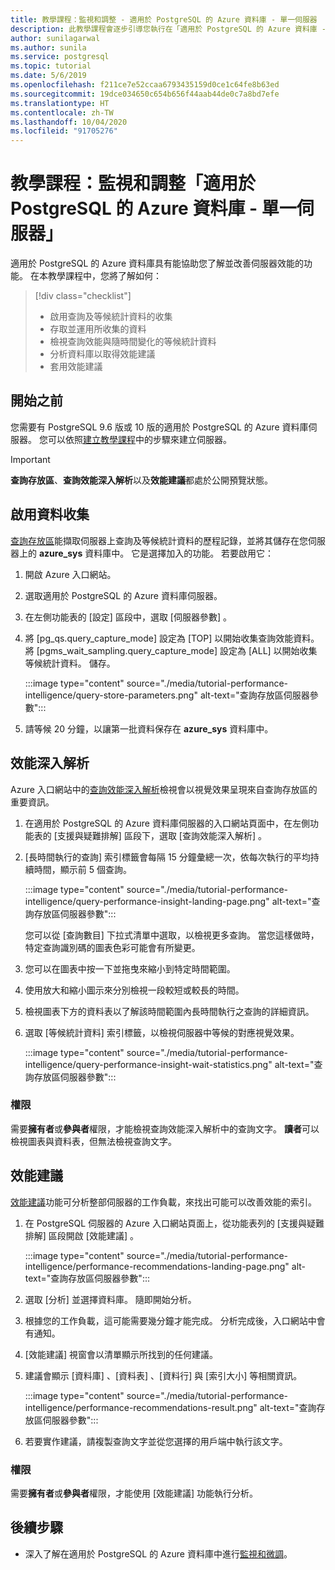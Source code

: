 ```yaml
---
title: 教學課程：監視和調整 - 適用於 PostgreSQL 的 Azure 資料庫 - 單一伺服器
description: 此教學課程會逐步引導您執行在「適用於 PostgreSQL 的 Azure 資料庫 - 單一伺服器」中進行監視和微調的方法。
author: sunilagarwal
ms.author: sunila
ms.service: postgresql
ms.topic: tutorial
ms.date: 5/6/2019
ms.openlocfilehash: f211ce7e52ccaa6793435159d0ce1c64fe8b63ed
ms.sourcegitcommit: 19dce034650c654b656f44aab44de0c7a8bd7efe
ms.translationtype: HT
ms.contentlocale: zh-TW
ms.lasthandoff: 10/04/2020
ms.locfileid: "91705276"
---
```

# <a name="tutorial-monitor-and-tune-azure-database-for-postgresql---single-server"></a>教學課程：監視和調整「適用於 PostgreSQL 的 Azure 資料庫 - 單一伺服器」

適用於 PostgreSQL 的 Azure 資料庫具有能協助您了解並改善伺服器效能的功能。 在本教學課程中，您將了解如何：
> [!div class="checklist"]
> * 啟用查詢及等候統計資料的收集
> * 存取並運用所收集的資料
> * 檢視查詢效能與隨時間變化的等候統計資料
> * 分析資料庫以取得效能建議
> * 套用效能建議

## <a name="before-you-begin"></a>開始之前
您需要有 PostgreSQL 9.6 版或 10 版的適用於 PostgreSQL 的 Azure 資料庫伺服器。 您可以依照[建立教學課程](tutorial-design-database-using-azure-portal.md)中的步驟來建立伺服器。

> [!IMPORTANT]
> **查詢存放區**、**查詢效能深入解析**以及**效能建議**都處於公開預覽狀態。

## <a name="enabling-data-collection"></a>啟用資料收集
[查詢存放區](concepts-query-store.md)能擷取伺服器上查詢及等候統計資料的歷程記錄，並將其儲存在您伺服器上的 **azure_sys** 資料庫中。 它是選擇加入的功能。 若要啟用它：

1. 開啟 Azure 入口網站。

2. 選取適用於 PostgreSQL 的 Azure 資料庫伺服器。

3. 在左側功能表的 [設定]  區段中，選取 [伺服器參數]  。

4. 將 [pg_qs.query_capture_mode]  設定為 [TOP]  以開始收集查詢效能資料。 將 [pgms_wait_sampling.query_capture_mode]  設定為 [ALL]  以開始收集等候統計資料。 儲存。
   
   :::image type="content" source="./media/tutorial-performance-intelligence/query-store-parameters.png" alt-text="查詢存放區伺服器參數":::

5. 請等候 20 分鐘，以讓第一批資料保存在 **azure_sys** 資料庫中。


## <a name="performance-insights"></a>效能深入解析
Azure 入口網站中的[查詢效能深入解析](concepts-query-performance-insight.md)檢視會以視覺效果呈現來自查詢存放區的重要資訊。 

1. 在適用於 PostgreSQL 的 Azure 資料庫伺服器的入口網站頁面中，在左側功能表的 [支援與疑難排解]  區段下，選取 [查詢效能深入解析]  。

2. [長時間執行的查詢]  索引標籤會每隔 15 分鐘彙總一次，依每次執行的平均持續時間，顯示前 5 個查詢。 
   
   :::image type="content" source="./media/tutorial-performance-intelligence/query-performance-insight-landing-page.png" alt-text="查詢存放區伺服器參數":::

   您可以從 [查詢數目]  下拉式清單中選取，以檢視更多查詢。 當您這樣做時，特定查詢識別碼的圖表色彩可能會有所變更。

3. 您可以在圖表中按一下並拖曳來縮小到特定時間範圍。

4. 使用放大和縮小圖示來分別檢視一段較短或較長的時間。

5. 檢視圖表下方的資料表以了解該時間範圍內長時間執行之查詢的詳細資訊。

6. 選取 [等候統計資料]  索引標籤，以檢視伺服器中等候的對應視覺效果。
   
   :::image type="content" source="./media/tutorial-performance-intelligence/query-performance-insight-wait-statistics.png" alt-text="查詢存放區伺服器參數":::

### <a name="permissions"></a>權限
需要**擁有者**或**參與者**權限，才能檢視查詢效能深入解析中的查詢文字。 **讀者**可以檢視圖表與資料表，但無法檢視查詢文字。


## <a name="performance-recommendations"></a>效能建議
[效能建議](concepts-performance-recommendations.md)功能可分析整部伺服器的工作負載，來找出可能可以改善效能的索引。

1. 在 PostgreSQL 伺服器的 Azure 入口網站頁面上，從功能表列的 [支援與疑難排解]  區段開啟 [效能建議]  。
   
   :::image type="content" source="./media/tutorial-performance-intelligence/performance-recommendations-landing-page.png" alt-text="查詢存放區伺服器參數":::

2. 選取 [分析]  並選擇資料庫。 隨即開始分析。

3. 根據您的工作負載，這可能需要幾分鐘才能完成。 分析完成後，入口網站中會有通知。

4. [效能建議]  視窗會以清單顯示所找到的任何建議。 

5. 建議會顯示 [資料庫]  、[資料表]  、[資料行]  與 [索引大小]  等相關資訊。

   :::image type="content" source="./media/tutorial-performance-intelligence/performance-recommendations-result.png" alt-text="查詢存放區伺服器參數":::

6. 若要實作建議，請複製查詢文字並從您選擇的用戶端中執行該文字。

### <a name="permissions"></a>權限
需要**擁有者**或**參與者**權限，才能使用 [效能建議] 功能執行分析。

## <a name="next-steps"></a>後續步驟
- 深入了解在適用於 PostgreSQL 的 Azure 資料庫中進行[監視和微調](concepts-monitoring.md)。